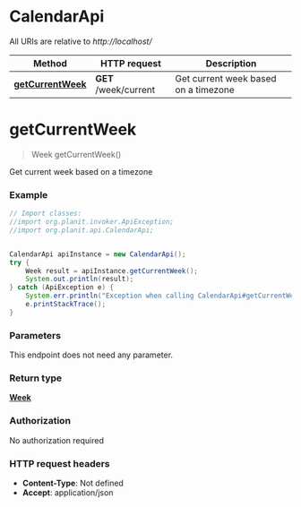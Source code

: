 # CalendarApi

All URIs are relative to *http://localhost/*

Method | HTTP request | Description
------------- | ------------- | -------------
[**getCurrentWeek**](CalendarApi.md#getCurrentWeek) | **GET** /week/current | Get current week based on a timezone


<a name="getCurrentWeek"></a>
# **getCurrentWeek**
> Week getCurrentWeek()

Get current week based on a timezone

### Example
```java
// Import classes:
//import org.planit.invoker.ApiException;
//import org.planit.api.CalendarApi;


CalendarApi apiInstance = new CalendarApi();
try {
    Week result = apiInstance.getCurrentWeek();
    System.out.println(result);
} catch (ApiException e) {
    System.err.println("Exception when calling CalendarApi#getCurrentWeek");
    e.printStackTrace();
}
```

### Parameters
This endpoint does not need any parameter.

### Return type

[**Week**](Week.md)

### Authorization

No authorization required

### HTTP request headers

 - **Content-Type**: Not defined
 - **Accept**: application/json

